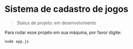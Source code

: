 <h1>Sistema de cadastro de jogos</h1>

> Status de projeto: em desenvolvimento

Para rodar esse projeto em sua máquina, por favor digite:

```
node app.js
```

